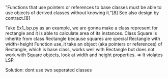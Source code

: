 "Functions that use pointers or references to base classes must be able to use objects of derived classes without knowing it."[8] See also design by contract.[8]

Take Ex1_lsp.py as an example, we are gonna make a class represent for rectangle and it is able to calculate area of its instances.
Class Square is inherite from class Rectangle because squares are special Rectangle with width=height
Function use_it take an object (aka pointers or references) of Rectangle, which is base class, works well with Rectangle but does not work with Square objects, look at width and height properties.
=> It violates LSP.

Solution: dont use two seperated classes
